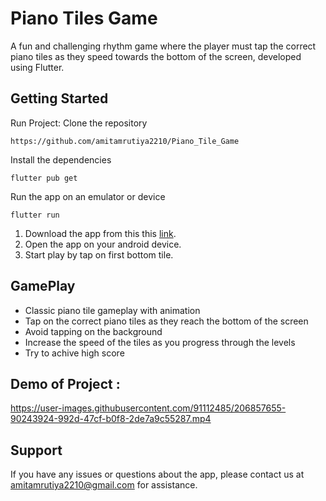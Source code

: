 # Piano Tiles Game

A fun and challenging rhythm game where the player must tap the correct piano tiles as they speed towards the bottom of the screen, developed using Flutter.

## Getting Started

Run Project: Clone the repository
```
https://github.com/amitamrutiya2210/Piano_Tile_Game
```
Install the dependencies
```
flutter pub get
```
Run the app on an emulator or device
``` 
flutter run
```

1) Download the app from this this [link](https://drive.google.com/file/d/1q1e9D5ZCearFP8DYmPB14ftw1a8-V4wU/view?usp=share_link).
2) Open the app on your android device.
3) Start play by tap on first bottom tile.

## GamePlay
- Classic piano tile gameplay with animation
- Tap on the correct piano tiles as they reach the bottom of the screen
- Avoid tapping on the background
- Increase the speed of the tiles as you progress through the levels
- Try to achive high score 

## Demo of Project :
https://user-images.githubusercontent.com/91112485/206857655-90243924-992d-47cf-b0f8-2de7a9c55287.mp4

## Support
If you have any issues or questions about the app, please contact us at amitamrutiya2210@gmail.com for assistance.
